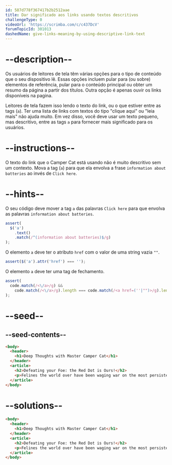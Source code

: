 ```yaml
---
id: 587d778f367417b2b2512aae
title: Dar significado aos links usando textos descritivos
challengeType: 0
videoUrl: 'https://scrimba.com/c/c437DcV'
forumTopicId: 301013
dashedName: give-links-meaning-by-using-descriptive-link-text
---
```


# --description--

Os usuários de leitores de tela têm várias opções para o tipo de conteúdo que o seu dispositivo lê. Essas opções incluem pular para (ou sobre) elementos de referência, pular para o conteúdo principal ou obter um resumo da página a partir dos títulos. Outra opção é apenas ouvir os links disponíveis na pagina.

Leitores de tela fazem isso lendo o texto do link, ou o que estiver entre as tags (`a`). Ter uma lista de links com textos do tipo "clique aqui" ou "leia mais" não ajuda muito. Em vez disso, você deve usar um texto pequeno, mas descritivo, entre as tags `a` para fornecer mais significado para os usuários.

# --instructions--

O texto do link que o Camper Cat está usando não é muito descritivo sem um contexto. Mova a tag (`a`) para que ela envolva a frase `information about batteries` ao invés de `Click here`.

# --hints--

O seu código deve mover a tag `a` das palavras `Click here` para que envolva as palavras `information about batteries`.

```js
assert(
  $('a')
    .text()
    .match(/^(information about batteries)$/g)
);
```

O elemento `a` deve ter o atributo `href` com o valor de uma string vazia `""`.

```js
assert($('a').attr('href') === '');
```

O elemento `a` deve ter uma tag de fechamento.

```js
assert(
  code.match(/<\/a>/g) &&
    code.match(/<\/a>/g).length === code.match(/<a href=(''|"")>/g).length
);
```

# --seed--

## --seed-contents--

```html
<body>
  <header>
    <h1>Deep Thoughts with Master Camper Cat</h1>
  </header>
  <article>
    <h2>Defeating your Foe: the Red Dot is Ours!</h2>
    <p>Felines the world over have been waging war on the most persistent of foes. This red nemesis combines both cunning stealth and lightning speed. But chin up, fellow fighters, our time for victory may soon be near. <a href="">Click here</a> for information about batteries</p>
  </article>
</body>
```

# --solutions--

```html
<body>
  <header>
    <h1>Deep Thoughts with Master Camper Cat</h1>
  </header>
  <article>
    <h2>Defeating your Foe: the Red Dot is Ours!</h2>
    <p>Felines the world over have been waging war on the most persistent of foes. This red nemesis combines both cunning stealth and lightning speed. But chin up, fellow fighters, our time for victory may soon be near. Click here for <a href="">information about batteries</a></p>
  </article>
</body>
```
